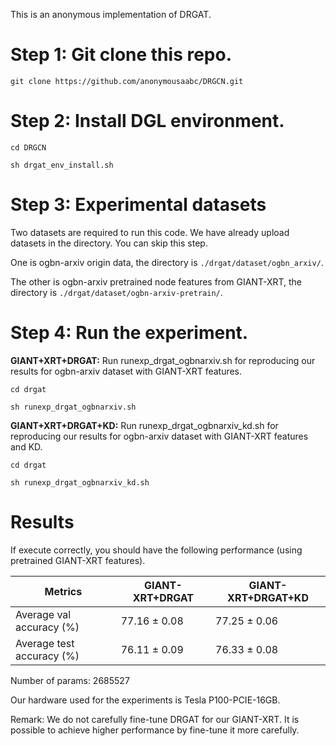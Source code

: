 This is an anonymous implementation of DRGAT.

# Step 1: Git clone this repo.


```shell
git clone https://github.com/anonymousaabc/DRGCN.git

```


# Step 2: Install DGL environment.


```shell
cd DRGCN

sh drgat_env_install.sh
```


# Step 3: Experimental datasets

Two datasets are required to run this code. We have already upload datasets in the directory. You can skip this step.

One is ogbn-arxiv origin data, the directory is `./drgat/dataset/ogbn_arxiv/`. 

The other is ogbn-arxiv pretrained node features from GIANT-XRT, the directory is `./drgat/dataset/ogbn-arxiv-pretrain/`.


# Step 4: Run the experiment.

**GIANT+XRT+DRGAT:** Run runexp_drgat_ogbnarxiv.sh for reproducing our results for ogbn-arxiv dataset with GIANT-XRT features.

```shell
cd drgat

sh runexp_drgat_ogbnarxiv.sh

```

**GIANT+XRT+DRGAT+KD:** Run runexp_drgat_ogbnarxiv_kd.sh for reproducing our results for ogbn-arxiv dataset with GIANT-XRT features and KD.

```shell
cd drgat

sh runexp_drgat_ogbnarxiv_kd.sh

```


# Results

If execute correctly, you should have the following performance (using pretrained GIANT-XRT features).

Metrics | GIANT-XRT+DRGAT	| GIANT-XRT+DRGAT+KD
-------- | ----- | -----
Average val accuracy (%) |	77.16 ± 0.08 |	77.25 ± 0.06
Average test accuracy (%) |	76.11 ± 0.09 |	76.33 ± 0.08

Number of params: 2685527

Our hardware used for the experiments is Tesla P100-PCIE-16GB.

Remark: We do not carefully fine-tune DRGAT for our GIANT-XRT. It is possible to achieve higher performance by fine-tune it more carefully.



